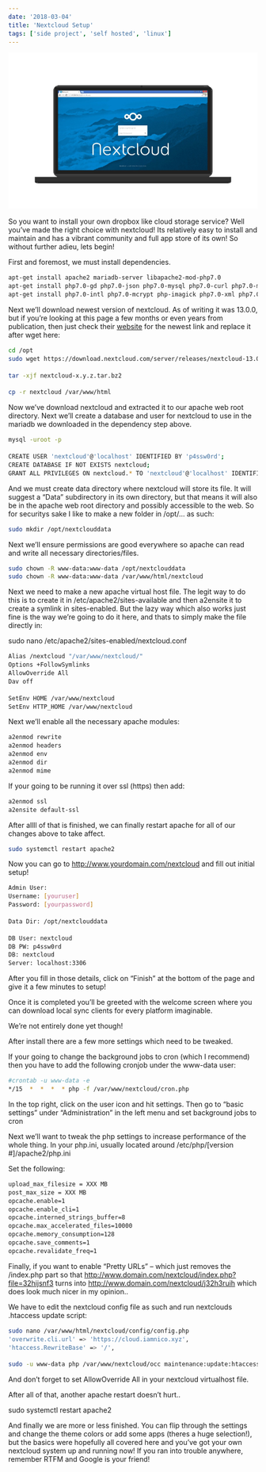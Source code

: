 ```yaml
---
date: '2018-03-04'
title: 'Nextcloud Setup'
tags: ['side project', 'self hosted', 'linux']
---
```


![nextcloud splash](nextcloud.png)

So you want to install your own dropbox like cloud storage service? Well you’ve made the right choice with nextcloud! Its relatively easy to install and maintain and has a vibrant community and full app store of its own!
So without further adieu, lets begin!

First and foremost, we must install dependencies.

```bash
apt-get install apache2 mariadb-server libapache2-mod-php7.0
apt-get install php7.0-gd php7.0-json php7.0-mysql php7.0-curl php7.0-mbstring
apt-get install php7.0-intl php7.0-mcrypt php-imagick php7.0-xml php7.0-zip
```

Next we’ll download newest version of nextcloud. As of writing it was 13.0.0, but if you’re looking at this page a few months or even years from publication, then just check their [website](https://nextcloud.com/install/) for the newest link and replace it after wget here:

```bash
cd /opt
sudo wget https://download.nextcloud.com/server/releases/nextcloud-13.0.0.tar.bz2

tar -xjf nextcloud-x.y.z.tar.bz2

cp -r nextcloud /var/www/html
```

Now we’ve download nextcloud and extracted it to our apache web root directory. Next we’ll create a database and user for nextcloud to use in the mariadb we downloaded in the dependency step above.

```bash
mysql -uroot -p

CREATE USER 'nextcloud'@'localhost' IDENTIFIED BY 'p4ssw0rd';
CREATE DATABASE IF NOT EXISTS nextcloud;
GRANT ALL PRIVILEGES ON nextcloud.* TO 'nextcloud'@'localhost' IDENTIFIED BY 'p4ssw0rd';
```

And we must create data directory where nextcloud will store its file. It will suggest a “Data” subdirectory in its own directory, but that means it will also be in the apache web root directory and possibly accessible to the web. So for securitys sake I like to make a new folder in /opt/… as such:

```bash
sudo mkdir /opt/nextclouddata
```

Next we’ll ensure permissions are good everywhere so apache can read and write all necessary directories/files.

```bash
sudo chown -R www-data:www-data /opt/nextclouddata
sudo chown -R www-data:www-data /var/www/html/nextcloud
```

Next we need to make a new apache virtual host file. The legit way to do this is to create it in /etc/apache2/sites-available and then a2ensite it to create a symlink in sites-enabled. But the lazy way which also works just fine is the way we’re going to do it here, and thats to simply make the file directly in:

sudo nano /etc/apache2/sites-enabled/nextcloud.conf

```bash
Alias /nextcloud "/var/www/nextcloud/"
Options +FollowSymlinks
AllowOverride All
Dav off

SetEnv HOME /var/www/nextcloud
SetEnv HTTP_HOME /var/www/nextcloud
```

Next we’ll enable all the necessary apache modules:

```bash
a2enmod rewrite
a2enmod headers
a2enmod env
a2enmod dir
a2enmod mime
```

If your going to be running it over ssl (https) then add:

```bash
a2enmod ssl
a2ensite default-ssl
```

After allll of that is finished, we can finally restart apache for all of our changes above to take affect.

```bash
sudo systemctl restart apache2
```

Now you can go to http://www.yourdomain.com/nextcloud and fill out initial setup!

```bash
Admin User:
Username: [youruser]
Password: [yourpassword]

Data Dir: /opt/nextclouddata

DB User: nextcloud
DB PW: p4ssw0rd
DB: nextcloud
Server: localhost:3306
```

After you fill in those details, click on “Finish” at the bottom of the page and give it a few minutes to setup!

Once it is completed you’ll be greeted with the welcome screen where you can download local sync clients for every platform imaginable.

We’re not entirely done yet though!

After install there are a few more settings which need to be tweaked.

If your going to change the background jobs to cron (which I recommend) then you have to add the following cronjob under the www-data user:

```bash
#crontab -u www-data -e
*/15  *  *  *  * php -f /var/www/nextcloud/cron.php
```

In the top right, click on the user icon and hit settings. Then go to “basic settings” under “Administration” in the left menu and set background jobs to cron

Next we’ll want to tweak the php settings to increase performance of the whole thing. In your php.ini, usually located around /etc/php/[version #]/apache2/php.ini

Set the following:

```bash
upload_max_filesize = XXX MB
post_max_size = XXX MB
opcache.enable=1
opcache.enable_cli=1
opcache.interned_strings_buffer=8
opcache.max_accelerated_files=10000
opcache.memory_consumption=128
opcache.save_comments=1
opcache.revalidate_freq=1
```

Finally, if you want to enable “Pretty URLs” – which just removes the /index.php part so that http://www.domain.com/nextcloud/index.php?file=32hijsnf3 turns into http://www.domain.com/nextcloud/j32h3ruih which does look much nicer in my opinion..

We have to edit the nextcloud config file as such and run nextclouds .htaccess update script:

```bash
sudo nano /var/www/html/nextcloud/config/config.php
'overwrite.cli.url' => 'https://cloud.iamnico.xyz',
'htaccess.RewriteBase' => '/',

sudo -u www-data php /var/www/nextcloud/occ maintenance:update:htaccess
```

And don’t forget to set AllowOverride All in your nextcloud virtualhost file.

After all of that, another apache restart doesn’t hurt..

sudo systemctl restart apache2

And finally we are more or less finished. You can flip through the settings and change the theme colors or add some apps (theres a huge selection!), but the basics were hopefully all covered here and you’ve got your own nextcloud system up and running now! If you ran into trouble anywhere, remember RTFM and Google is your friend!
